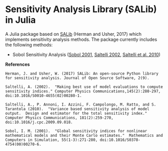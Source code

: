 # Sensitivity Analysis Library (SALib) in Julia

A Julia package based on [SALib](https://github.com/SALib/SALib) (Herman and Usher, 2017) which implements sensitivity analysis methods. The package currently includes the following methods:

- Sobol Sensitivity Analysis ([Sobol 2001](http://www.sciencedirect.com/science/article/pii/S0378475400002706), [Saltelli 2002](http://www.sciencedirect.com/science/article/pii/S0010465502002801), [Saltelli et al. 2010](http://www.sciencedirect.com/science/article/pii/S0010465509003087))

**References**

```
Herman, J. and Usher, W. (2017) SALib: An open-source Python library for sensitivity analysis. Journal of Open Source Software, 2(9).

Saltelli, A. (2002).  "Making best use of model evaluations to compute sensitivity indices." Computer Physics Communications,145(2):280-297, doi:10.1016/S0010-4655(02)00280-1.

Saltelli, A., P. Annoni, I. Azzini, F. Campolongo, M. Ratto, and S. Tarantola (2010).  "Variance based sensitivity analysis of model output.  Design and estimator for the total sensitivity index." Computer Physics Communications, 181(2):259-270, doi:10.1016/j.cpc.2009.09.018.

Sobol, I. M. (2001).  "Global sensitivity indices for nonlinear mathematical models and their Monte Carlo estimates."  Mathematics and Computers in Simulation, 55(1-3):271-280, doi:10.1016/S0378-4754(00)00270-6.
```
